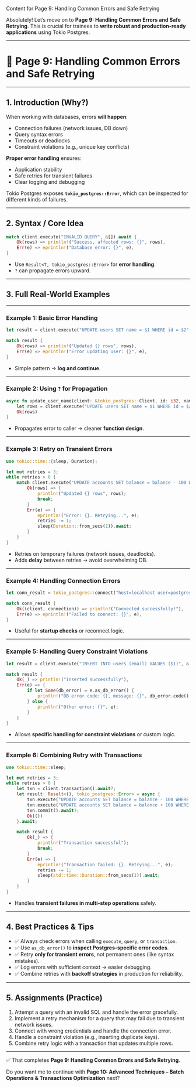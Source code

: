 Content for Page 9: Handling Common Errors and Safe Retrying

Absolutely! Let’s move on to **Page 9: Handling Common Errors and Safe Retrying**. This is crucial for trainees to **write robust and production-ready applications** using Tokio Postgres.

---

# 📘 Page 9: Handling Common Errors and Safe Retrying

---

## 1. Introduction (Why?)

When working with databases, errors **will happen**:

* Connection failures (network issues, DB down)
* Query syntax errors
* Timeouts or deadlocks
* Constraint violations (e.g., unique key conflicts)

**Proper error handling** ensures:

* Application stability
* Safe retries for transient failures
* Clear logging and debugging

Tokio Postgres exposes **`tokio_postgres::Error`**, which can be inspected for different kinds of failures.

---

## 2. Syntax / Core Idea

```rust
match client.execute("INVALID QUERY", &[]).await {
    Ok(rows) => println!("Success, affected rows: {}", rows),
    Err(e) => eprintln!("Database error: {}", e),
}
```

* Use `Result<T, tokio_postgres::Error>` for **error handling**.
* `?` can propagate errors upward.

---

## 3. Full Real-World Examples

---

### Example 1: Basic Error Handling

```rust
let result = client.execute("UPDATE users SET name = $1 WHERE id = $2", &[&"Alice", &1]).await;

match result {
    Ok(rows) => println!("Updated {} rows", rows),
    Err(e) => eprintln!("Error updating user: {}", e),
}
```

* Simple pattern → **log and continue**.

---

### Example 2: Using `?` for Propagation

```rust
async fn update_user_name(client: &tokio_postgres::Client, id: i32, name: &str) -> Result<u64, tokio_postgres::Error> {
    let rows = client.execute("UPDATE users SET name = $1 WHERE id = $2", &[&name, &id]).await?;
    Ok(rows)
}
```

* Propagates error to caller → cleaner **function design**.

---

### Example 3: Retry on Transient Errors

```rust
use tokio::time::{sleep, Duration};

let mut retries = 3;
while retries > 0 {
    match client.execute("UPDATE accounts SET balance = balance - 100 WHERE id=$1", &[&1]).await {
        Ok(rows) => {
            println!("Updated {} rows", rows);
            break;
        }
        Err(e) => {
            eprintln!("Error: {}. Retrying...", e);
            retries -= 1;
            sleep(Duration::from_secs(1)).await;
        }
    }
}
```

* Retries on temporary failures (network issues, deadlocks).
* Adds **delay** between retries → avoid overwhelming DB.

---

### Example 4: Handling Connection Errors

```rust
let conn_result = tokio_postgres::connect("host=localhost user=postgres password=wrong dbname=mydb", tokio_postgres::NoTls).await;

match conn_result {
    Ok((client, connection)) => println!("Connected successfully!"),
    Err(e) => eprintln!("Failed to connect: {}", e),
}
```

* Useful for **startup checks** or reconnect logic.

---

### Example 5: Handling Query Constraint Violations

```rust
let result = client.execute("INSERT INTO users (email) VALUES ($1)", &[&"duplicate@example.com"]).await;

match result {
    Ok(_) => println!("Inserted successfully"),
    Err(e) => {
        if let Some(db_error) = e.as_db_error() {
            println!("DB error code: {}, message: {}", db_error.code(), db_error.message());
        } else {
            println!("Other error: {}", e);
        }
    }
}
```

* Allows **specific handling for constraint violations** or custom logic.

---

### Example 6: Combining Retry with Transactions

```rust
use tokio::time::sleep;

let mut retries = 3;
while retries > 0 {
    let txn = client.transaction().await?;
    let result: Result<(), tokio_postgres::Error> = async {
        txn.execute("UPDATE accounts SET balance = balance - 100 WHERE id=$1", &[&1]).await?;
        txn.execute("UPDATE accounts SET balance = balance + 100 WHERE id=$2", &[&2]).await?;
        txn.commit().await?;
        Ok(())
    }.await;

    match result {
        Ok(_) => {
            println!("Transaction successful");
            break;
        }
        Err(e) => {
            eprintln!("Transaction failed: {}. Retrying...", e);
            retries -= 1;
            sleep(std::time::Duration::from_secs(1)).await;
        }
    }
}
```

* Handles **transient failures in multi-step operations** safely.

---

## 4. Best Practices & Tips

* ✅ Always check errors when calling `execute`, `query`, or `transaction`.
* ✅ Use `as_db_error()` to **inspect Postgres-specific error codes**.
* ✅ Retry **only for transient errors**, not permanent ones (like syntax mistakes).
* ✅ Log errors with sufficient context → easier debugging.
* ✅ Combine retries with **backoff strategies** in production for reliability.

---

## 5. Assignments (Practice)

1. Attempt a query with an invalid SQL and handle the error gracefully.
2. Implement a retry mechanism for a query that may fail due to transient network issues.
3. Connect with wrong credentials and handle the connection error.
4. Handle a constraint violation (e.g., inserting duplicate keys).
5. Combine retry logic with a transaction that updates multiple rows.

---

✅ That completes **Page 9: Handling Common Errors and Safe Retrying**.

Do you want me to continue with **Page 10: Advanced Techniques – Batch Operations & Transactions Optimization** next?
